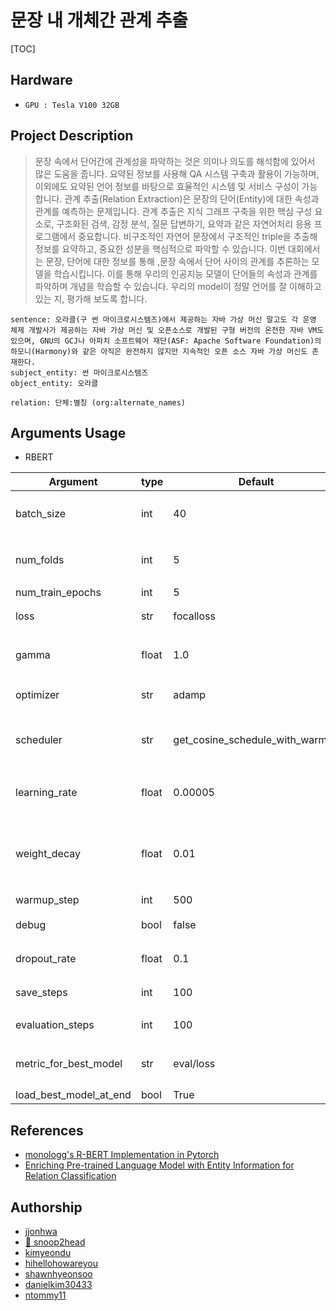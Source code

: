# 문장 내 개체간 관계 추출

[TOC]

## Hardware

- `GPU : Tesla V100 32GB`

## Project Description

> 문장 속에서 단어간에 관계성을 파악하는 것은 의미나 의도를 해석함에 있어서 많은 도움을 줍니다. 요약된 정보를 사용해 QA 시스템 구축과 활용이 가능하며, 이외에도 요약된 언어 정보를 바탕으로 효율적인 시스템 및 서비스 구성이 가능합니다.
> 관계 추출(Relation Extraction)은 문장의 단어(Entity)에 대한 속성과 관계를 예측하는 문제입니다. 관계 추출은 지식 그래프 구축을 위한 핵심 구성 요소로, 구조화된 검색, 감정 분석, 질문 답변하기, 요약과 같은 자연어처리 응용 프로그램에서 중요합니다. 비구조적인 자연어 문장에서 구조적인 triple을 추출해 정보를 요약하고, 중요한 성분을 핵심적으로 파악할 수 있습니다.
> 이번 대회에서는 문장, 단어에 대한 정보를 통해 ,문장 속에서 단어 사이의 관계를 추론하는 모델을 학습시킵니다. 이를 통해 우리의 인공지능 모델이 단어들의 속성과 관계를 파악하며 개념을 학습할 수 있습니다. 우리의 model이 정말 언어를 잘 이해하고 있는 지, 평가해 보도록 합니다.

```
sentence: 오라클(구 썬 마이크로시스템즈)에서 제공하는 자바 가상 머신 말고도 각 운영 체제 개발사가 제공하는 자바 가상 머신 및 오픈소스로 개발된 구형 버전의 온전한 자바 VM도 있으며, GNU의 GCJ나 아파치 소프트웨어 재단(ASF: Apache Software Foundation)의 하모니(Harmony)와 같은 아직은 완전하지 않지만 지속적인 오픈 소스 자바 가상 머신도 존재한다.
subject_entity: 썬 마이크로시스템즈
object_entity: 오라클

relation: 단체:별칭 (org:alternate_names)
```

## Arguments Usage

- RBERT

| Argument               | type  | Default                         | Explanation                                  |
| ---------------------- | ----- | ------------------------------- | -------------------------------------------- |
| batch_size             | int   | 40                              | 학습&예측에 사용될 batch size                |
| num_folds              | int   | 5                               | Stratified KFold의 fold 개수                 |
| num_train_epochs       | int   | 5                               | 학습 epoch                                   |
| loss                   | str   | focalloss                       | loss function                                |
| gamma                  | float | 1.0                             | focalloss 사용시 gamma 값                    |
| optimizer              | str   | adamp                           | 학습 optimizer                               |
| scheduler              | str   | get_cosine_schedule_with_warmup | learning rate를 조절하는 scheduler           |
| learning_rate          | float | 0.00005                         | 초기 learning rate 값                        |
| weight_decay           | float | 0.01                            | Loss function에 Weigth가 커질 경우 패널티 값 |
| warmup_step            | int   | 500                             |
| debug                  | bool  | false                           | 디버그 모드일 경우 True                      |
| dropout_rate           | float | 0.1                             | dropout 비율                                 |
| save_steps             | int   | 100                             | 모델 저장 step 수                            |
| evaluation_steps       | int   | 100                             | evaluation할 step 수                         |
| metric_for_best_model  | str   | eval/loss                       | 최고 성능을 가늠하는 metric                  |
| load_best_model_at_end | bool  | True                            |

## References

- [monologg's R-BERT Implementation in Pytorch](https://github.com/monologg/R-BERT)
- [Enriching Pre-trained Language Model with Entity Information for Relation Classification](https://arxiv.org/abs/1905.08284?context=cs)

## Authorship

- [jjonhwa](https://github.com/jjonhwa)
- [🤚 snoop2head](https://github.com/snoop2head)
- [kimyeondu](kimyeondu)
- [hihellohowareyou](https://github.com/hihellohowareyou)
- [shawnhyeonsoo](https://github.com/shawnhyeonsoo)
- [danielkim30433](https://github.com/danielkim30433)
- [ntommy11](https://github.com/ntommy11)
